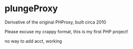 # plungeProxy
Derivative of the original PHProxy, built circa 2010

Please excuse my crappy format, this is my first PHP project!

no way to add acct, working

